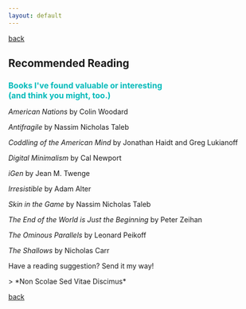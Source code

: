 ```yaml
---
layout: default
---
```

[back](./)

## Recommended Reading

<h1 style="color:#00BABA; font-size:16px;">Books I've found valuable or interesting<br>(and think you might, too.)</h1>

*American Nations* by Colin Woodard

*Antifragile* by Nassim Nicholas Taleb

*Coddling of the American Mind* by Jonathan Haidt and Greg Lukianoff

*Digital Minimalism* by Cal Newport

*iGen* by Jean M. Twenge

*Irresistible* by Adam Alter

*Skin in the Game* by Nassim Nicholas Taleb

*The End of the World is Just the Beginning* by Peter Zeihan

*The Ominous Parallels* by Leonard Peikoff

*The Shallows* by Nicholas Carr

<p>Have a reading suggestion? Send it my way!</p>
> *Non Scolae Sed Vitae Discimus*

[back](./)
